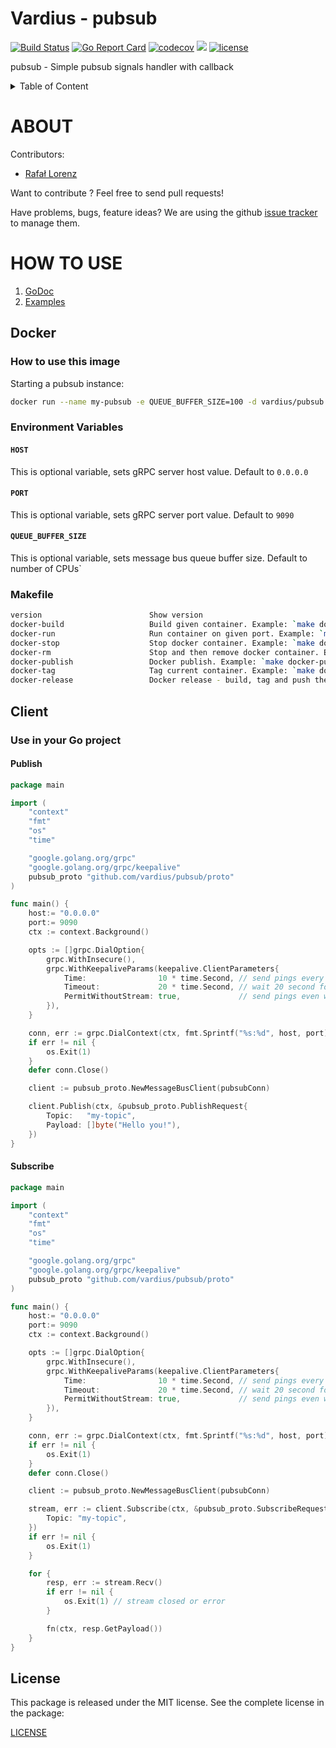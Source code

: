 # Vardius - pubsub

[![Build Status](https://travis-ci.org/vardius/pubsub.svg?branch=master)](https://travis-ci.org/vardius/pubsub)
[![Go Report Card](https://goreportcard.com/badge/github.com/vardius/pubsub)](https://goreportcard.com/report/github.com/vardius/pubsub)
[![codecov](https://codecov.io/gh/vardius/pubsub/branch/master/graph/badge.svg)](https://codecov.io/gh/vardius/pubsub)
[![](https://godoc.org/github.com/vardius/pubsub?status.svg)](http://godoc.org/github.com/vardius/pubsub)
[![license](https://img.shields.io/github/license/mashape/apistatus.svg)](https://github.com/vardius/pubsub/blob/master/LICENSE.md)

pubsub - Simple pubsub signals handler with callback

<details>
  <summary>Table of Content</summary>

<!-- toc -->

- [About](#about)
- [How to use](#how-to-use)
  - [Docker](#docker)
    - [How to use this image](#how-to-use-this-image)
    - [Environment Variables](#environment-variables)
    - [Makefile](#makefile)
  - [Client](#client) - [Use in your Go project](#use-in-your-go-project)
<!-- tocstop -->

</details>

# ABOUT

Contributors:

- [Rafał Lorenz](http://rafallorenz.com)

Want to contribute ? Feel free to send pull requests!

Have problems, bugs, feature ideas?
We are using the github [issue tracker](https://github.com/vardius/pubsub/issues) to manage them.

# HOW TO USE

1. [GoDoc](http://godoc.org/github.com/vardius/pubsub)
2. [Examples](http://godoc.org/github.com/vardius/pubsub#pkg-examples)

## Docker

### How to use this image

Starting a pubsub instance:

```bash
docker run --name my-pubsub -e QUEUE_BUFFER_SIZE=100 -d vardius/pubsub:tag
```

### Environment Variables

#### `HOST`

This is optional variable, sets gRPC server host value. Default to `0.0.0.0`

#### `PORT`

This is optional variable, sets gRPC server port value. Default to `9090`

#### `QUEUE_BUFFER_SIZE`

This is optional variable, sets message bus queue buffer size. Default to number of CPUs`

### Makefile

```sh
version                        Show version
docker-build                   Build given container. Example: `make docker-build`
docker-run                     Run container on given port. Example: `make docker-run PORT=3000`
docker-stop                    Stop docker container. Example: `make docker-stop`
docker-rm                      Stop and then remove docker container. Example: `make docker-rm`
docker-publish                 Docker publish. Example: `make docker-publish REGISTRY=https://your-registry.com`
docker-tag                     Tag current container. Example: `make docker-tag REGISTRY=https://your-registry.com`
docker-release                 Docker release - build, tag and push the container. Example: `make docker-release REGISTRY=https://your-registry.com`
```

## Client

### Use in your Go project

#### Publish

```go
package main

import (
	"context"
	"fmt"
	"os"
	"time"

	"google.golang.org/grpc"
	"google.golang.org/grpc/keepalive"
	pubsub_proto "github.com/vardius/pubsub/proto"
)

func main() {
    host:= "0.0.0.0"
    port:= 9090
    ctx := context.Background()

	opts := []grpc.DialOption{
		grpc.WithInsecure(),
		grpc.WithKeepaliveParams(keepalive.ClientParameters{
			Time:                10 * time.Second, // send pings every 10 seconds if there is no activity
			Timeout:             20 * time.Second, // wait 20 second for ping ack before considering the connection dead
			PermitWithoutStream: true,             // send pings even without active streams
		}),
    }

	conn, err := grpc.DialContext(ctx, fmt.Sprintf("%s:%d", host, port), opts...)
	if err != nil {
		os.Exit(1)
    }
    defer conn.Close()

	client := pubsub_proto.NewMessageBusClient(pubsubConn)

    client.Publish(ctx, &pubsub_proto.PublishRequest{
		Topic:   "my-topic",
		Payload: []byte("Hello you!"),
    })
}
```

#### Subscribe

```go
package main

import (
	"context"
	"fmt"
	"os"
	"time"

	"google.golang.org/grpc"
	"google.golang.org/grpc/keepalive"
	pubsub_proto "github.com/vardius/pubsub/proto"
)

func main() {
    host:= "0.0.0.0"
    port:= 9090
    ctx := context.Background()

	opts := []grpc.DialOption{
		grpc.WithInsecure(),
		grpc.WithKeepaliveParams(keepalive.ClientParameters{
			Time:                10 * time.Second, // send pings every 10 seconds if there is no activity
			Timeout:             20 * time.Second, // wait 20 second for ping ack before considering the connection dead
			PermitWithoutStream: true,             // send pings even without active streams
		}),
    }

	conn, err := grpc.DialContext(ctx, fmt.Sprintf("%s:%d", host, port), opts...)
	if err != nil {
		os.Exit(1)
    }
    defer conn.Close()

	client := pubsub_proto.NewMessageBusClient(pubsubConn)

	stream, err := client.Subscribe(ctx, &pubsub_proto.SubscribeRequest{
		Topic: "my-topic",
	})
	if err != nil {
		os.Exit(1)
	}

	for {
		resp, err := stream.Recv()
		if err != nil {
		    os.Exit(1) // stream closed or error
		}

		fn(ctx, resp.GetPayload())
	}
}
```

## License

This package is released under the MIT license. See the complete license in the package:

[LICENSE](LICENSE.md)
